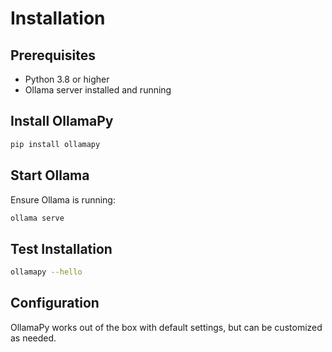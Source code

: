 # Installation

## Prerequisites

- Python 3.8 or higher
- Ollama server installed and running

## Install OllamaPy

```bash
pip install ollamapy
```

## Start Ollama

Ensure Ollama is running:

```bash
ollama serve
```

## Test Installation

```bash
ollamapy --hello
```

## Configuration

OllamaPy works out of the box with default settings, but can be customized as needed.
